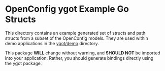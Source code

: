 # OpenConfig ygot Example Go Structs

This directory contains an example generated set of structs and path structs
from a subset of the OpenConfig models. They are used within demo applications
in the [ygot/demo](https://github.com/lyckety/ygot/tree/master/demo)
directory.

This package **WILL** change without warning, and **SHOULD NOT** be imported
into your application. Rather, you should generate bindings directly using the
ygot package.
